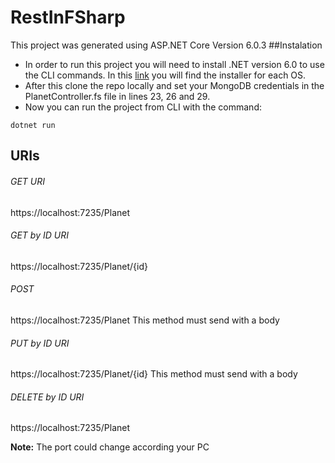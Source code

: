 # RestInFSharp
This project was generated using ASP.NET Core Version 6.0.3
##Instalation
- In order to run this project you will need to install .NET version 6.0 to use the CLI commands. In this [link](https://dotnet.microsoft.com/en-us/download/dotnet/6.0) you will find the installer for each OS.
- After this clone the repo locally and set your MongoDB credentials in the PlanetController.fs file in lines 23, 26 and 29.
- Now you can run the project from CLI with the command:
```
dotnet run
```
## URIs
###### GET URI
https://localhost:7235/Planet
###### GET by ID URI
https://localhost:7235/Planet/{id}
###### POST
https://localhost:7235/Planet
This method must send with a body
###### PUT by ID URI
https://localhost:7235/Planet/{id}
This method must send with a body
###### DELETE by ID URI
https://localhost:7235/Planet

**Note:** The port could change according your PC
